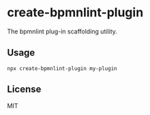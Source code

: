 # create-bpmnlint-plugin

The bpmnlint plug-in scaffolding utility.

## Usage

```
npx create-bpmnlint-plugin my-plugin
```


## License

MIT
